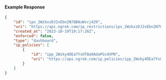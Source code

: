 <!-- Code generated for API Clients. DO NOT EDIT. -->

#### Example Response

```json
{
	"id": "ipx_2WzkxzDJ2vEbn2N7QBAuWscj4Z9",
	"uri": "https://api.ngrok.com/ip_restrictions/ipx_2WzkxzDJ2vEbn2N7QBAuWscj4Z9",
	"created_at": "2023-10-19T19:17:26Z",
	"enforced": false,
	"type": "dashboard",
	"ip_policies": [
		{
			"id": "ipp_2Wzky4DEa7YsOT8a0AdaPGcdVPN",
			"uri": "https://api.ngrok.com/ip_policies/ipp_2Wzky4DEa7YsOT8a0AdaPGcdVPN"
		}
	]
}
```

